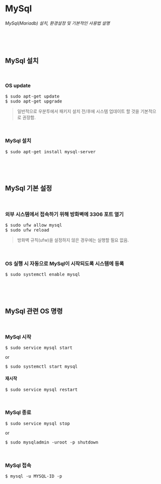 # MySql
###### MySql(Mariadb) 설치, 환경설정 및 기본적인 사용법 설명
</br></br>


## MySql 설치
</br>

### OS update
<pre>$ sudo apt-get update
$ sudo apt-get upgrade</pre>
> 일반적으로 우분투에서 패키지 설치 전/후에 시스템 업데이트 할 것을 기본적으로 권장함.
</br>

### MySql 설치
<pre>$ sudo apt-get install mysql-server</pre>
</br></br></br>


## MySql 기본 설정
</br>

### 외부 시스템에서 접속하기 위해 방화벽에 3306 포트 열기
<pre>$ sudo ufw allow mysql
$ sudo ufw reload</pre>
> 방화벽 규칙(ufw)을 설정하지 않은 경우에는 실행할 필요 없음.
</br>

### OS 실행 시 자동으로 MySql이 시작되도록 시스템에 등록
<pre>$ sudo systemctl enable mysql</pre>
</br></br></br>


## MySql 관련 OS 명령
</br>

### MySql 시작
<pre>$ sudo service mysql start</pre>
or
<pre>$ sudo systemctl start mysql</pre>
#### 재시작
<pre>$ sudo service mysql restart</pre>
</br>

### MySql 종료
<pre>$ sudo service mysql stop</pre>
or
<pre>$ sudo mysqladmin -uroot -p shutdown</pre>
</br>

### MySql 접속
<pre>$ mysql -u MYSQL-ID -p</pre>
